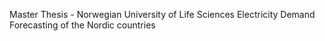 Master Thesis - Norwegian University of Life Sciences
Electricity Demand Forecasting of the Nordic countries
